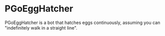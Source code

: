 # PGoEggHatcher
PGoEggHatcher is a bot that hatches eggs continuously, assuming you can "indefinitely walk in a straight line".
